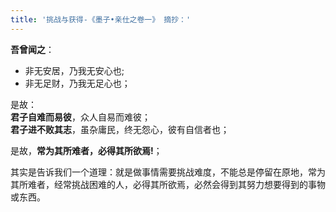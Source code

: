 ```yaml
---
title: '挑战与获得-《墨子•亲仕之卷一》 摘抄：'
---
```

__吾曾闻之__： 

* 非无安居，乃我无安心也;  
* 非无足财，乃我无足心也；  

是故：  
__君子自难而易彼__，众人自易而难彼；  
__君子进不败其志__，虽杂庸民，终无怨心，彼有自信者也；  

是故，__常为其所难者，必得其所欲焉!__；  

其实是告诉我们一个道理：就是做事情需要挑战难度，不能总是停留在原地，常为其所难者，经常挑战困难的人，必得其所欲焉，必然会得到其努力想要得到的事物或东西。